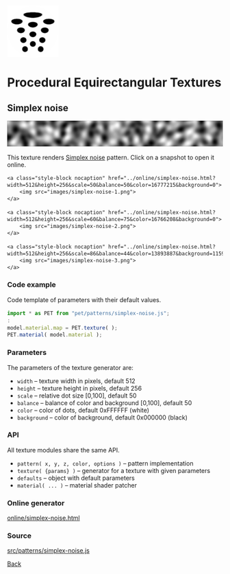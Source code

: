 <img class="logo" src="../assets/logo/logo.png">


# Procedural Equirectangular Textures


## Simplex noise
<img src="images/simplex-noise.jpg">

This texture renders [Simplex noise](https://en.wikipedia.org/wiki/Simplex_noise)
pattern. Click on a snapshot to open it online.

<p class="gallery">

	<a class="style-block nocaption" href="../online/simplex-noise.html?width=512&height=256&scale=50&balance=50&color=16777215&background=0">
		<img src="images/simplex-noise-1.png">
	</a>

	<a class="style-block nocaption" href="../online/simplex-noise.html?width=512&height=256&scale=60&balance=75&color=16766208&background=0">
		<img src="images/simplex-noise-2.png">
	</a>

	<a class="style-block nocaption" href="../online/simplex-noise.html?width=512&height=256&scale=86&balance=44&color=13893887&background=11592439">
		<img src="images/simplex-noise-3.png">
	</a>

</p>


### Code example

Code template of parameters with their default values.

```js
import * as PET from "pet/patterns/simplex-noise.js";
:
model.material.map = PET.texture( );
PET.material( model.material );
```


### Parameters

The parameters of the texture generator are:

* `width` &ndash; texture width in pixels, default 512
* `height` &ndash; texture height in pixels, default 256
* `scale` &ndash; relative dot size [0,100], default 50
* `balance` &ndash; balance of color and background [0,100], default 50
* `color` &ndash; color of dots, default 0xFFFFFF (white)
* `background` &ndash; color of background, default 0x000000 (black)


### API

All texture modules share the same API.

* `pattern( x, y, z, color, options )` &ndash; pattern implementation
* `texture( {params} )` &ndash; generator for a texture with given parameters
* `defaults` &ndash; object with default parameters
* `material( ... )` &ndash; material shader patcher


### Online generator

[online/simplex-noise.html](../online/simplex-noise.html)


### Source

[src/patterns/simplex-noise.js](https://github.com/boytchev/texture-generator/blob/main/src/patterns/simplex-noise.js)


		
<div class="footnote">
	<a href="#" onclick="window.history.back(); return false;">Back</a>
</div>